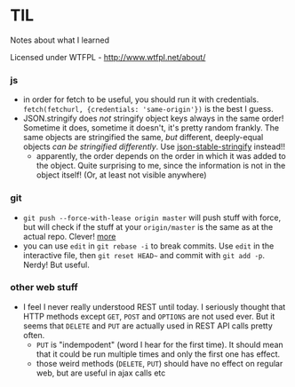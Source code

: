 # TIL

Notes about what I learned

Licensed under WTFPL - http://www.wtfpl.net/about/

### js
* in order for fetch to be useful, you should run it with credentials. `fetch(fetchurl, {credentials: 'same-origin'})` is the best I guess.
* JSON.stringify does *not* stringify object keys always in the same order! Sometime it does, sometime it doesn't, it's pretty random frankly. The same objects are stringified the same, *but* different, deeply-equal objects *can be stringified differently*. Use [json-stable-stringify](https://www.npmjs.com/package/json-stable-stringify) instead!!
  * apparently, the order depends on the order in which it was added to the object. Quite surprising to me, since the information is not in the object itself! (Or, at least not visible anywhere)

### git

* `git push --force-with-lease origin master` will push stuff with force, but will check if the stuff at your `origin/master` is the same as at the actual repo. Clever! [more](https://developer.atlassian.com/blog/2015/04/force-with-lease/)
* you can use `edit` in `git rebase -i` to break commits. Use `edit` in the interactive file, then `git reset HEAD~` and commit with `git add -p`. Nerdy! But useful.

### other web stuff

* I feel I never really understood REST until today. I seriously thought that HTTP methods except `GET`, `POST` and `OPTIONS` are not used ever. But it seems that `DELETE` and `PUT` are actually used in REST API calls pretty often.
    * `PUT` is "indempodent" (word I hear for the first time). It should mean that it could be run multiple times and only the first one has effect.
    * those weird methods (`DELETE`, `PUT`) should have no effect on regular web, but are useful in ajax calls etc

